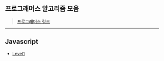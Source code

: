 ## 프로그래머스 알고리즘 모음

> [프로그래머스 링크](https://programmers.co.kr/)

-----

## Javascript

- [Level1](https://github.com/whistleJs/algorithm-zip/tree/main/Programmers/Javascript/Level1)